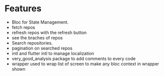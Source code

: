 # Features 

 - Bloc for State Management.
 - fetch repos
 - refresh repos with the refresh button
 - see the braches of repos
 - Search repositories.
 - pagination on searched repos
 - intl and flutter intl to manage localization
 - very_good_analysis package to add comments to every code
 - wrapper used to wrap list of screen to make any bloc context in wrapper shown 
